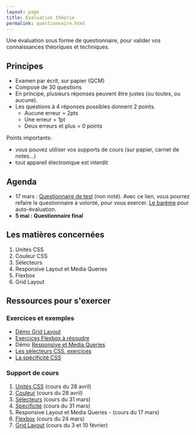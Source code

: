 ```yaml
---
layout: page
title: Evaluation théorie
permalink: questionnaire.html
---
```


Une évaluation sous forme de questionnaire, pour valider vos connaissances théoriques et techniques.

## Principes

- Examen par écrit, sur papier (QCM)
- Composé de 30 questions
- En principe, plusieurs réponses peuvent être justes (ou toutes, ou aucune).
- Les questions à 4 réponses possibles donnent 2 points.  
  - Aucune erreur = 2pts
  - Une erreur = 1pt
  - Deux erreurs et plus = 0 points

Points importants: 

- vous pouvez utiliser vos supports de cours (sur papier, carnet de notes...)
- tout appareil électronique est interdit

## Agenda

- 17 mars : [Questionnaire de test](https://forms.office.com/Pages/ResponsePage.aspx?id=CLlqkPkEgEq6nIdaNud7wZDBxGZzEDxIoMpDx_Lh-aBUOFYzMUdMSUpCQlYzV0I2MDZET1pFUElHOC4u) (non noté). Avec ce lien, vous pourrez refaire le questionnaire à volonté, pour vous exercer. [Le barème](https://ibaremes.ch/?b=1&d=0&mp=16) pour auto-évaluation.
- **5 mai : Questionnaire final**

## Les matières concernées

1. Unités CSS
2. Couleur CSS
3. Sélecteurs
5. Responsive Layout et Media Queries
6. Flexbox
7. Grid Layout

## Ressources pour s'exercer

### Exercices et exemples

- [Démo Grid Layout](https://github.com/eracom-id412/grid-layout-demo)
- [Exercices Flexbox à résoudre](https://github.com/eracom-id412/Solved-by-Flexbox/)
- Démo [Responsive et Media Queries](https://github.com/eracom-id412/site-responsive-demo)
- [Les sélecteurs CSS, exercices](https://www.figma.com/file/wZ229bSlMpxrA68pM2Q7lZ/exercices-s%C3%A9lecteurs)
- [La spécificité CSS](https://www.figma.com/file/v4yxbFIwOfTBrjGAvB895o/Sp%C3%A9cificit%C3%A9-CSS)


### Support de cours

1. [Unités CSS](https://cours-web.ch/css/units.html) (cours du 28 avril)
2. [Couleur](https://cours-web.ch/css/color.html) (cours du 28 avril)
3. [Sélecteurs](https://cours-web.ch/css/selectors.html) (cours du 31 mars)
4. [Spécificité](https://cours-web.ch/css/specificite.html) (cours du 31 mars)
5. Responsive Layout et Media Queries - (cours du 17 mars)
6. [Flexbox](https://cours-web.ch/css-flexbox/) (cours du 24 mars)
7. [Grid Layout](https://cours-web.ch/css-grid/) (cours du 3 et 10 février)
